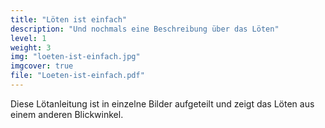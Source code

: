 ```yaml
---
title: "Löten ist einfach"
description: "Und nochmals eine Beschreibung über das Löten"
level: 1
weight: 3
img: "loeten-ist-einfach.jpg"
imgcover: true
file: "Loeten-ist-einfach.pdf"
---
```


Diese Lötanleitung ist in einzelne Bilder aufgeteilt und zeigt das Löten aus einem anderen Blickwinkel.